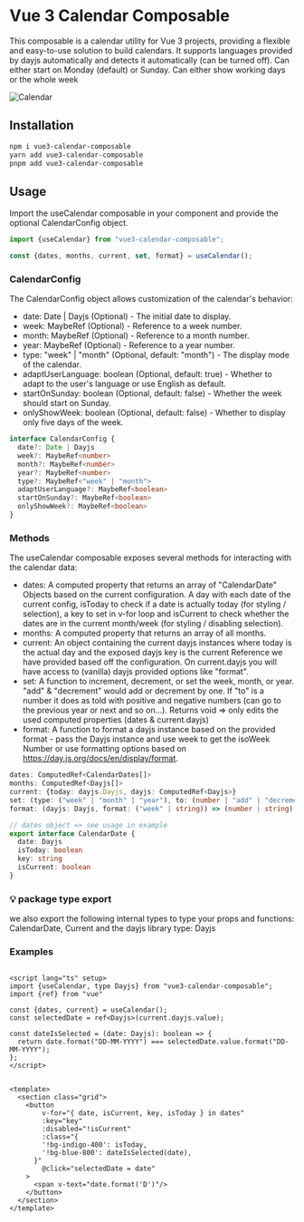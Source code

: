 # Vue 3 Calendar Composable

This composable is a calendar utility for Vue 3 projects, providing a flexible and easy-to-use solution to build
calendars.
It supports languages provided by dayjs automatically and detects it automatically (can be turned off).
Can either start on Monday (default) or Sunday.
Can either show working days or the whole week

![Calendar](./assets/screenshot.png)

## Installation

```bash
npm i vue3-calendar-composable
yarn add vue3-calendar-composable
pnpm add vue3-calendar-composable
```

## Usage

Import the useCalendar composable in your component and provide the optional CalendarConfig object.

```js
import {useCalendar} from "vue3-calendar-composable";

const {dates, months, current, set, format} = useCalendar();
```

### CalendarConfig

The CalendarConfig object allows customization of the calendar's behavior:

- date: Date | Dayjs (Optional) - The initial date to display.
- week: MaybeRef<number> (Optional) - Reference to a week number.
- month: MaybeRef<number> (Optional) - Reference to a month number.
- year: MaybeRef<number> (Optional) - Reference to a year number.
- type: "week" | "month" (Optional, default: "month") - The display mode of the calendar.
- adaptUserLanguage: boolean (Optional, default: true) - Whether to adapt to the user's language or use English as
  default.
- startOnSunday: boolean (Optional, default: false) - Whether the week should start on Sunday.
- onlyShowWeek: boolean (Optional, default: false) - Whether to display only five days of the week.

```ts
interface CalendarConfig {
  date?: Date | Dayjs
  week?: MaybeRef<number>
  month?: MaybeRef<number>
  year?: MaybeRef<number>
  type?: MaybeRef<"week" | "month">
  adaptUserLanguage?: MaybeRef<boolean>
  startOnSunday?: MaybeRef<boolean>
  onlyShowWeek?: MaybeRef<boolean>
}
```

### Methods

The useCalendar composable exposes several methods for interacting with the calendar data:

- dates: A computed property that returns an array of "CalendarDate" Objects based on the current configuration. A day
  with each date of the current config, isToday to check if a date is actually today (for styling / selection), a key to
  set in v-for loop and isCurrent to check whether the dates are in the current month/week (for styling / disabling
  selection).
- months: A computed property that returns an array of all months.
- current: An object containing the current dayjs instances where today is the actual day and the exposed dayjs key is
  the current Reference we have provided based off the configuration. On current.dayjs you will have access to
  (vanilla) dayjs provided options like "format".
- set: A function to increment, decrement, or set the week, month, or year. "add" & "decrement" would add or decrement
  by one. If "to" is a number it does as told with positive and negative numbers (can go to the previous year or next
  and so on...). Returns void => only edits the used computed properties (dates & current.dayjs)
- format: A function to format a dayjs instance based on the provided format - pass the Dayjs instance and use week to
  get the isoWeek Number or use formatting options based on https://day.js.org/docs/en/display/format.

```ts
dates: ComputedRef<CalendarDates[]>
months: ComputedRef<Dayjs[]> 
current: {today: dayjs.Dayjs, dayjs: ComputedRef<Dayjs>}
set: (type: ("week" | "month" | "year"), to: (number | "add" | "decrement")) => void 
format: (dayjs: Dayjs, format: ("week" | string)) => (number | string)
```

```ts
// dates object => see usage in example
export interface CalendarDate {
  date: Dayjs
  isToday: boolean
  key: string
  isCurrent: boolean
}
```

### 💡 package type export

we also export the following internal types to type your props and functions: CalendarDate, Current
and the dayjs library type: Dayjs

### Examples

```vue

<script lang="ts" setup>
import {useCalendar, type Dayjs} from "vue3-calendar-composable";
import {ref} from "vue"

const {dates, current} = useCalendar();
const selectedDate = ref<Dayjs>(current.dayjs.value);

const dateIsSelected = (date: Dayjs): boolean => {
  return date.format("DD-MM-YYYY") === selectedDate.value.format("DD-MM-YYYY");
};
</script>
```

```vue

<template>
  <section class="grid">
    <button
        v-for="{ date, isCurrent, key, isToday } in dates"
        :key="key"
        :disabled="!isCurrent"
        :class="{
        '!bg-indigo-400': isToday,
        '!bg-blue-800': dateIsSelected(date),
      }"
        @click="selectedDate = date"
    >
      <span v-text="date.format('D')"/>
    </button>
  </section>
</template>
```
